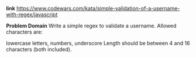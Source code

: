 **link**
https://www.codewars.com/kata/simple-validation-of-a-username-with-regex/javascript

**Problem Domain**
Write a simple regex to validate a username. Allowed characters are:

lowercase letters,
numbers,
underscore
Length should be between 4 and 16 characters (both included).